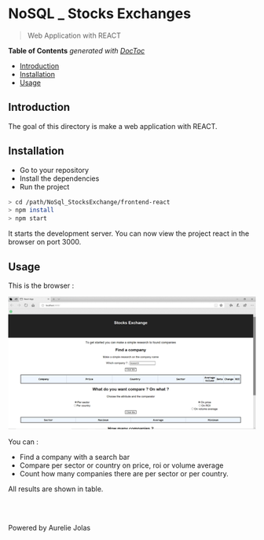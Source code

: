 # NoSQL _ Stocks Exchanges

> Web Application with REACT

<!-- START doctoc generated TOC please keep comment here to allow auto update -->
<!-- DON'T EDIT THIS SECTION, INSTEAD RE-RUN doctoc TO UPDATE -->
**Table of Contents**  *generated with [DocToc](https://github.com/thlorenz/doctoc)*

- [Introduction](#introduction)
- [Installation](#installation)
- [Usage](#usage)

<!-- END doctoc generated TOC please keep comment here to allow auto update -->

## Introduction

The goal of this directory is make a web application with REACT.  

## Installation 

* Go to your repository
* Install the dependencies 
* Run the project


``` sh
> cd /path/NoSql_StocksExchange/frontend-react
> npm install
> npm start
```
It starts the development server. You can now view the project react in the browser on port 3000. 

## Usage

This is the browser : 

<p align=center>
    <img src="../img/browser.png">
</p>

You can : 
- Find a company with a search bar
- Compare per sector or country on price, roi or volume average
- Count how many companies there are per sector or per country. 

All results are shown in table.

<br />
<br />

Powered by Aurelie Jolas